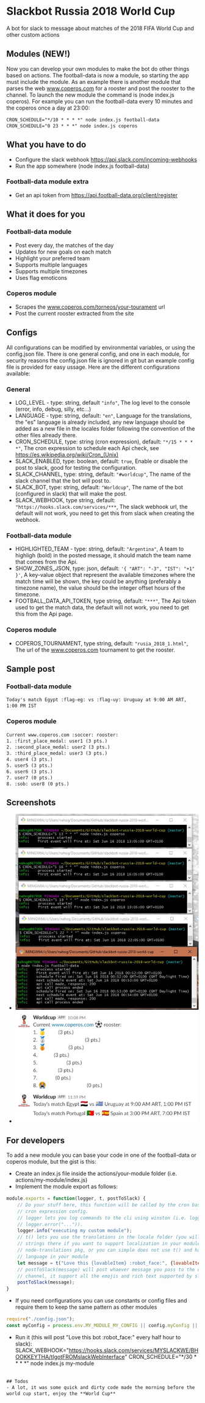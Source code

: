 # Slackbot Russia 2018 World Cup

A bot for slack to message about matches of the 2018 FIFA World Cup and other custom actions

## Modules (NEW!)
Now you can develop your own modules to make the bot do other things based on actions. The football-data is now a module, so starting the app must include the module. As an example there is another module that parses the web www.coperos.com for a rooster and post the rooster to the channel. To launch the new module the command is (node index.js coperos).
For example you can run the football-data every 10 minutes and the coperos once a day at 23:00:
```
CRON_SCHEDULE="*/10 * * * *" node index.js football-data
CRON_SCHEDULE="0 23 * * *" node index.js coperos
```

## What you have to do
- Configure the slack webhook https://api.slack.com/incoming-webhooks
- Run the app somewhere (node index.js football-data)

### Football-data module extra
- Get an api token from https://api.football-data.org/client/register

## What it does for you

### Football-data module
- Post every day, the matches of the day
- Updates for new goals on each match
- Highlight your preferred team
- Supports multiple languages
- Supports multiple timezones
- Uses flag emoticons

### Coperos module
- Scrapes the www.coperos.com/torneos/your-tourament url
- Post the current rooster extracted from the site

## Configs
All configurations can be modified by environmental variables, or using the config.json file. There is one general config, and one in each module, for security reasons the config.json file is ignored in git but an example config file is provided for easy ussage. Here are the different configurations available:

### General
- LOG_LEVEL - type: string, default `"info"`, The log level to the console (error, info, debug, silly, etc...)
- LANGUAGE - type: string, default: `"en"`, Language for the translations, the "es" language is already included, any new language should be added as a new file in the locales folder following the convention of the other files already there.
- CRON_SCHEDULE, type: string (cron expression), default: `"*/15 * * * *"`, The cron expression to schedule each Api check, see https://es.wikipedia.org/wiki/Cron_(Unix)
- SLACK_ENABLED, type: boolean, default: `true`, Enable or disable the post to slack, good for testing the configuration.
- SLACK_CHANNEL, type: string, default: `"#worldcup"`, The name of the slack channel that the bot will post to.
- SLACK_BOT, type: string, default: `"Worldcup"`, The name of the bot (configured in slack) that will make the post.
- SLACK_WEBHOOK, type string, default: `"https://hooks.slack.com/services/***`, The slack webhook url, the default will not work, you need to get this from slack when creating the webhook.

### Football-data module
- HIGHLIGHTED_TEAM - type: string, default: `"Argentina"`, A team to highligh (bold) in the posted message, it should match the team name that comes from the Api.
- SHOW_ZONES_JSON, type: json, default: `'{ "ART": "-3", "IST": "+1" }'`, A key-value object that represent the available timezones where the match time will be shown, the key could be anything (preferably a timezone name), the value should be the integer offset hours of the timezone.
- FOOTBALL_DATA_API_TOKEN, type string, default: `"***"`, The Api token used to get the match data, the default will not work, you need to get this from the Api page.

### Coperos module
- COPEROS_TOURNAMENT, type string, default: `"rusia_2018_1.html"`, The url of the www.coperos.com tournament to get the rooster.

## Sample post

### Football-data module
```
Today's match Egypt :flag-eg: vs :flag-uy: Uruguay at 9:00 AM ART, 1:00 PM IST
```

### Coperos module
```
Current www.coperos.com :soccer: rooster:
1. :first_place_medal: user1 (3 pts.)
2. :second_place_medal: user2 (3 pts.)
3. :third_place_medal: user3 (3 pts.)
4. user4 (3 pts.)
5. user5 (3 pts.)
6. user6 (3 pts.)
7. user7 (0 pts.)
8. :sob: user8 (0 pts.)
```

## Screenshots
- ![](servers.jpg?raw=true)
- ![](slack.jpg?raw=true)

## For developers
To add a new module you can base your code in one of the football-data or coperos module, but the gist is this:
- Create an index.js file inside the actions/your-module folder (i.e. actions/my-module/index.js)
- Implement the module export as follows:
```javascript
module.exports = function(logger, t, postToSlack) {
    // Do your stuff here, this function will be called by the cron based on the
    // cron expression config.
    // logger lets you log commands to the cli using winston (i.e. logger.info("..."),
    // logger.error("...")).
    logger.info("executing my custom module");
    // t() lets you use the translations in the locale folder (you will need to add your
    // strings there if you want to support localization in your module). See the
    // node-translations pkg, or you can simple does not use t() and have a single
    // language in your module
    let message = t("Love this {lovableItem} :robot_face:", {lovableItem: "bot"});
    // postToSlack(message) will post whaever message you pass to the configured slack
    // channel, it support all the emojis and rich text supported by slack.
    postToSlack(message);
}
```
- If you need configurations you can use constants or config files and require them to keep the same pattern as other modules
```javascript
require("./config.json");
const myConfig = process.env.MY_MODULE_MY_CONFIG || config.myConfig || "default";
```
- Run it (this will post "Love this bot :robot_face:" every half hour to slack):
SLACK_WEBHOOK="https://hooks.slack.com/services/MYSLACKWE/BHOOKKEYTHA/tIgotFROMslackWebInterface" CRON_SCHEDULE="*/30 * * * *" node index.js my-module
```

## Todos
- A lot, it was some quick and dirty code made the morning before the world cup start, enjoy the **World Cup**
